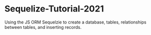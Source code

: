 # Sequelize-Tutorial-2021
Using the JS ORM Sequelzie to create a database, tables, relationships between tables, and inserting records.
